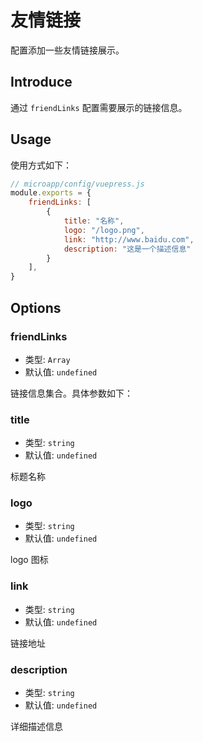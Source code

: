 # 友情链接

配置添加一些友情链接展示。

## Introduce

通过 `friendLinks` 配置需要展示的链接信息。

## Usage

使用方式如下：

```js
// microapp/config/vuepress.js
module.exports = {
    friendLinks: [
        {
            title: "名称",
            logo: "/logo.png",
            link: "http://www.baidu.com",
            description: "这是一个描述信息"
        }
    ],
}
```

## Options

### friendLinks

- 类型: `Array`
- 默认值: `undefined`

链接信息集合。具体参数如下：

### title

- 类型: `string`
- 默认值: `undefined`

标题名称

### logo

- 类型: `string`
- 默认值: `undefined`

logo 图标

### link

- 类型: `string`
- 默认值: `undefined`

链接地址

### description

- 类型: `string`
- 默认值: `undefined`

详细描述信息
